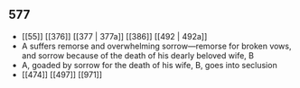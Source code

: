 ## 577
- [[55]] [[376]] [[377 | 377a]] [[386]] [[492 | 492a]] 
- A suffers remorse and overwhelming sorrow—remorse for broken vows, and sorrow because of the death of his dearly beloved wife, B
- A, goaded by sorrow for the death of his wife, B, goes into seclusion
- [[474]] [[497]] [[971]] 

